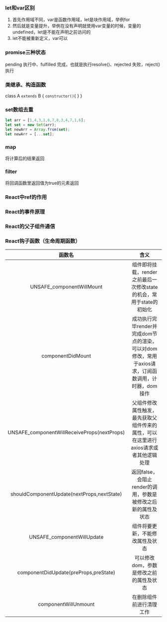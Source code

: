 ### let和var区别

1. 首先作用域不同，var是函数作用域，let是块作用域，举例for
2. 然后就是变量提升，举例在没有声明就使用var变量的时候，变量的undefined，let是不能在声明之前访问的
3. let不能被重新定义，var可以

### promise三种状态

pending 执行中、fulfilled 完成，也就是执行resolve()、rejected 失败，reject()执行

### 类继承、构造函数

class A `extends` B {
	`constructor()`{
	}
}

### set数组去重

```js
let arr = [1,4,3,1,6,7,8,3,4,7,1,6];
let set = new Set(arr);
let newArr = Array.from(set);
let newArr = [...set];
```

### map

将计算后的结果返回

### filter

将回调函数里返回值为true的元素返回

### React中ref的作用



### React的事件原理

### React的父子组件通信

### React钩子函数（生命周期函数）

|                   函数名                    |                             含义                             |
| :-----------------------------------------: | :----------------------------------------------------------: |
|          UNSAFE_componentWillMount          | 组件即将挂载，render之前最后一次修改state的机会，常用于state的初始化 |
|              componentDidMount              | 成功执行完毕render并完成dom节点的渲染，可以对dom修改，常用于axios请求，订阅函数调用，计时器，dom操作 |
| UNSAFE_componentWillReceiveProps(nextProps) | 父组件修改属性触发，最先获取父组件传来的属性，可以在这里进行axios请求或者其他逻辑处理 |
| shouldComponentUpdate(nextProps,nextState)  | 返回false，会阻止render的调用，参数是被修改之后新的属性及状态 |
|         UNSAFE_componentWillUpdate          |               组件将要更新，不能修改属性及状态               |
|    componentDidUpdate(preProps,preState)    |           可以修改dom，参数是修改之前的属性及状态            |
|            componentWillUnmount             |                   在删除组件前进行清理工作                   |







